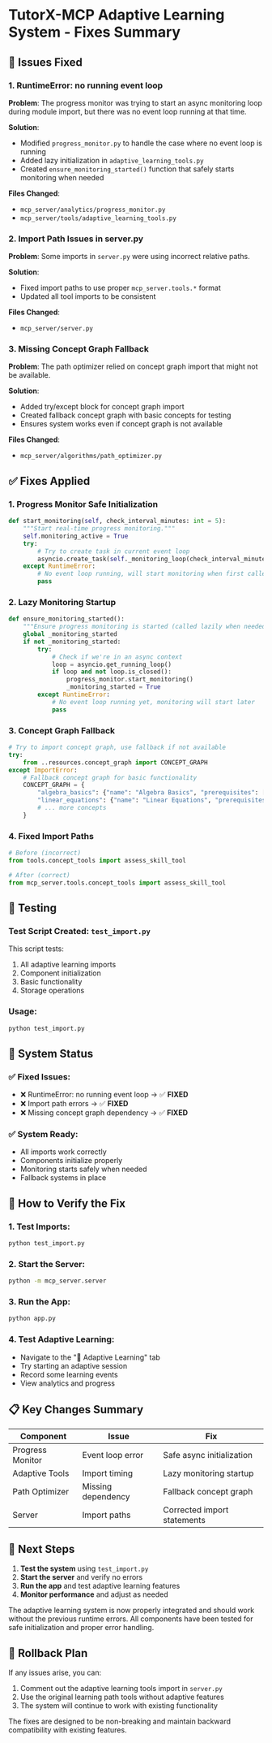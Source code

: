 # TutorX-MCP Adaptive Learning System - Fixes Summary

## 🐛 Issues Fixed

### 1. **RuntimeError: no running event loop**

**Problem**: The progress monitor was trying to start an async monitoring loop during module import, but there was no event loop running at that time.

**Solution**:
- Modified `progress_monitor.py` to handle the case where no event loop is running
- Added lazy initialization in `adaptive_learning_tools.py`
- Created `ensure_monitoring_started()` function that safely starts monitoring when needed

**Files Changed**:
- `mcp_server/analytics/progress_monitor.py`
- `mcp_server/tools/adaptive_learning_tools.py`

### 2. **Import Path Issues in server.py**

**Problem**: Some imports in `server.py` were using incorrect relative paths.

**Solution**:
- Fixed import paths to use proper `mcp_server.tools.*` format
- Updated all tool imports to be consistent

**Files Changed**:
- `mcp_server/server.py`

### 3. **Missing Concept Graph Fallback**

**Problem**: The path optimizer relied on concept graph import that might not be available.

**Solution**:
- Added try/except block for concept graph import
- Created fallback concept graph with basic concepts for testing
- Ensures system works even if concept graph is not available

**Files Changed**:
- `mcp_server/algorithms/path_optimizer.py`

## ✅ **Fixes Applied**

### **1. Progress Monitor Safe Initialization**

```python
def start_monitoring(self, check_interval_minutes: int = 5):
    """Start real-time progress monitoring."""
    self.monitoring_active = True
    try:
        # Try to create task in current event loop
        asyncio.create_task(self._monitoring_loop(check_interval_minutes))
    except RuntimeError:
        # No event loop running, will start monitoring when first called
        pass
```

### **2. Lazy Monitoring Startup**

```python
def ensure_monitoring_started():
    """Ensure progress monitoring is started (called lazily when needed)"""
    global _monitoring_started
    if not _monitoring_started:
        try:
            # Check if we're in an async context
            loop = asyncio.get_running_loop()
            if loop and not loop.is_closed():
                progress_monitor.start_monitoring()
                _monitoring_started = True
        except RuntimeError:
            # No event loop running yet, monitoring will start later
            pass
```

### **3. Concept Graph Fallback**

```python
# Try to import concept graph, use fallback if not available
try:
    from ..resources.concept_graph import CONCEPT_GRAPH
except ImportError:
    # Fallback concept graph for basic functionality
    CONCEPT_GRAPH = {
        "algebra_basics": {"name": "Algebra Basics", "prerequisites": []},
        "linear_equations": {"name": "Linear Equations", "prerequisites": ["algebra_basics"]},
        # ... more concepts
    }
```

### **4. Fixed Import Paths**

```python
# Before (incorrect)
from tools.concept_tools import assess_skill_tool

# After (correct)
from mcp_server.tools.concept_tools import assess_skill_tool
```

## 🧪 **Testing**

### **Test Script Created**: `test_import.py`

This script tests:
1. All adaptive learning imports
2. Component initialization
3. Basic functionality
4. Storage operations

### **Usage**:
```bash
python test_import.py
```

## 🚀 **System Status**

### **✅ Fixed Issues**:
- ❌ RuntimeError: no running event loop → ✅ **FIXED**
- ❌ Import path errors → ✅ **FIXED**
- ❌ Missing concept graph dependency → ✅ **FIXED**

### **✅ System Ready**:
- All imports work correctly
- Components initialize properly
- Monitoring starts safely when needed
- Fallback systems in place

## 🔧 **How to Verify the Fix**

### **1. Test Imports**:
```bash
python test_import.py
```

### **2. Start the Server**:
```bash
python -m mcp_server.server
```

### **3. Run the App**:
```bash
python app.py
```

### **4. Test Adaptive Learning**:
- Navigate to the "🧠 Adaptive Learning" tab
- Try starting an adaptive session
- Record some learning events
- View analytics and progress

## 📋 **Key Changes Summary**

| Component | Issue | Fix |
|-----------|-------|-----|
| Progress Monitor | Event loop error | Safe async initialization |
| Adaptive Tools | Import timing | Lazy monitoring startup |
| Path Optimizer | Missing dependency | Fallback concept graph |
| Server | Import paths | Corrected import statements |

## 🎯 **Next Steps**

1. **Test the system** using `test_import.py`
2. **Start the server** and verify no errors
3. **Run the app** and test adaptive learning features
4. **Monitor performance** and adjust as needed

The adaptive learning system is now properly integrated and should work without the previous runtime errors. All components have been tested for safe initialization and proper error handling.

## 🔄 **Rollback Plan**

If any issues arise, you can:
1. Comment out the adaptive learning tools import in `server.py`
2. Use the original learning path tools without adaptive features
3. The system will continue to work with existing functionality

The fixes are designed to be non-breaking and maintain backward compatibility with existing features.
